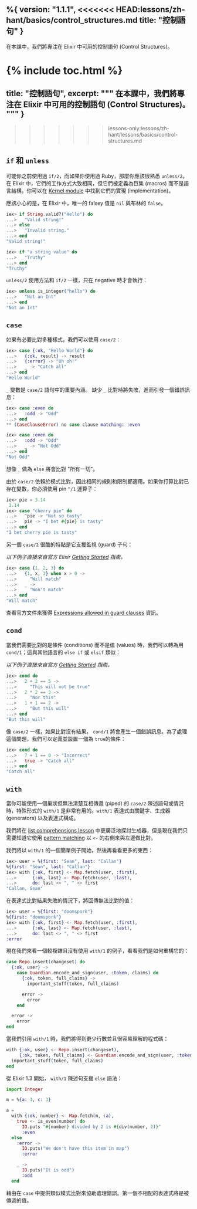 %{
  version: "1.1.1",
<<<<<<< HEAD:lessons/zh-hant/basics/control_structures.md
  title: "控制語句"
}
---

在本課中，我們將專注在 Elixir 中可用的控制語句 (Control Structures)。

{% include toc.html %}
=======
  title: "控制語句",
  excerpt: """
  在本課中，我們將專注在 Elixir 中可用的控制語句 (Control Structures)。
  """
}
---
>>>>>>> lessons-only:lessons/zh-hant/lessons/basics/control-structures.md

## `if` 和 `unless`

可能你之前使用過 `if/2`，而如果你使用過 Ruby，那麼你應該很熟悉 `unless/2`。 在 Elixir 中，它們的工作方式大致相同，但它們被定義為巨集 (macros) 而不是語言結構。你可以在 [Kernel module](https://hexdocs.pm/elixir/Kernel.html) 中找到它們的實現 (implementation)。

應該小心的是，在 Elixir 中，唯一的 falsey 值是 `nil` 與布林的 `false`。

```elixir
iex> if String.valid?("Hello") do
...>   "Valid string!"
...> else
...>   "Invalid string."
...> end
"Valid string!"

iex> if "a string value" do
...>   "Truthy"
...> end
"Truthy"
```

`unless/2` 使用方法和 `if/2` 一樣，只在 negative 時才會執行：

```elixir
iex> unless is_integer("hello") do
...>   "Not an Int"
...> end
"Not an Int"
```

## `case`

如果有必要比對多種樣式，我們可以使用 `case/2`：

```elixir
iex> case {:ok, "Hello World"} do
...>   {:ok, result} -> result
...>   {:error} -> "Uh oh!"
...>   _ -> "Catch all"
...> end
"Hello World"
```

`_` 變數是 `case/2` 語句中的重要內涵。 缺少 `_` 比對時將失敗，進而引發一個錯誤訊息：

```elixir
iex> case :even do
...>   :odd -> "Odd"
...> end
** (CaseClauseError) no case clause matching: :even

iex> case :even do
...>   :odd -> "Odd"
...>   _ -> "Not Odd"
...> end
"Not Odd"
```

想像 `_` 做為 `else` 將會比對 "所有一切"。


由於 `case/2` 依賴於模式比對，因此相同的規則和限制都適用。如果你打算比對已存在變數，你必須使用 pin `^/1` 運算子：

```elixir
iex> pie = 3.14
 3.14
iex> case "cherry pie" do
...>   ^pie -> "Not so tasty"
...>   pie -> "I bet #{pie} is tasty"
...> end
"I bet cherry pie is tasty"
```

另一個 `case/2` 很酷的特點是它支援監視 (guard) 子句：

_以下例子直接來自官方 Elixir [Getting Started](https://elixir-lang.org/getting-started/case-cond-and-if.html#case) 指南。_

```elixir
iex> case {1, 2, 3} do
...>   {1, x, 3} when x > 0 ->
...>     "Will match"
...>   _ ->
...>     "Won't match"
...> end
"Will match"
```

查看官方文件來獲得 [Expressions allowed in guard clauses](https://hexdocs.pm/elixir/guards.html#list-of-allowed-expressions) 資訊。

## `cond`

當我們需要比對的是條件 (conditions) 而不是值 (values) 時，我們可以轉為用 `cond/1`；這與其他語言的 `else if` 或 `elsif` 類似：

_以下例子直接來自官方 [Getting Started](https://elixir-lang.org/getting-started/case-cond-and-if.html#cond) 指南。_

```elixir
iex> cond do
...>   2 + 2 == 5 ->
...>     "This will not be true"
...>   2 * 2 == 3 ->
...>     "Nor this"
...>   1 + 1 == 2 ->
...>     "But this will"
...> end
"But this will"
```

像 `case/2` 一樣，如果比對沒有結果， `cond/1` 將會產生一個錯誤訊息。為了處理這個問題，我們可以定義並設置一個為 `true`的條件：

```elixir
iex> cond do
...>   7 + 1 == 0 -> "Incorrect"
...>   true -> "Catch all"
...> end
"Catch all"
```

## `with`

當你可能使用一個巢狀但無法清楚互相傳遞 (piped) 的 `case/2` 陳述語句或情況時，特殊形式的 `with/1` 是非常有用的。`with/1` 表達式由關鍵字、生成器 (generators) 以及表達式構成。

我們將在 [list comprehensions lesson](../comprehensions/) 中更廣泛地探討生成器，但是現在我們只需要知道它使用 [pattern matching](../pattern-matching/) 以 `<-` 的右側來與左邊做比對。

我們將以 `with/1` 的一個簡單例子開始，然後再看看更多的東西：

```elixir
iex> user = %{first: "Sean", last: "Callan"}
%{first: "Sean", last: "Callan"}
iex> with {:ok, first} <- Map.fetch(user, :first),
...>      {:ok, last} <- Map.fetch(user, :last),
...>      do: last <> ", " <> first
"Callan, Sean"
```

在表達式比對結果失敗的情況下，將回傳無法比對的值：

```elixir
iex> user = %{first: "doomspork"}
%{first: "doomspork"}
iex> with {:ok, first} <- Map.fetch(user, :first),
...>      {:ok, last} <- Map.fetch(user, :last),
...>      do: last <> ", " <> first
:error
```

現在我們來看一個較複雜且沒有使用 `with/1` 的例子，看看我們是如何重構它的：

```elixir
case Repo.insert(changeset) do
  {:ok, user} ->
    case Guardian.encode_and_sign(user, :token, claims) do
      {:ok, token, full_claims} ->
        important_stuff(token, full_claims)

      error ->
        error
    end

  error ->
    error
end
```

當我們引用 `with/1` 時，我們將得到更少行數並且很容易理解的程式碼：

```elixir
with {:ok, user} <- Repo.insert(changeset),
     {:ok, token, full_claims} <- Guardian.encode_and_sign(user, :token, claims) do
  important_stuff(token, full_claims)
end
```


從 Elixir 1.3 開始， `with/1` 陳述句支援 `else` 語法：

```elixir
import Integer

m = %{a: 1, c: 3}

a =
  with {:ok, number} <- Map.fetch(m, :a),
    true <- is_even(number) do
      IO.puts "#{number} divided by 2 is #{div(number, 2)}"
      :even
  else
    :error ->
      IO.puts("We don't have this item in map")
      :error

    _ ->
      IO.puts("It is odd")
      :odd
  end
```

藉由在 `case` 中提供類似模式比對來協助處理錯誤。第一個不相配的表達式將是被傳遞的值。